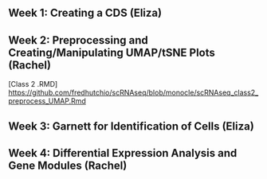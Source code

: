 ## Week 1: Creating a CDS (Eliza)
## Week 2: Preprocessing and Creating/Manipulating UMAP/tSNE Plots (Rachel)
[Class 2 .RMD] https://github.com/fredhutchio/scRNAseq/blob/monocle/scRNAseq_class2_preprocess_UMAP.Rmd
## Week 3: Garnett for Identification of Cells (Eliza)
## Week 4: Differential Expression Analysis and Gene Modules (Rachel)
